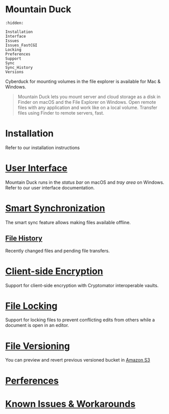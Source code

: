 Mountain Duck
===

```{toctree}
:hidden:

Installation
Interface
Issues
Issues_FastCGI
Locking
Preferences
Support
Sync
Sync_History
Versions
```

Cyberduck for mounting volumes in the file explorer is available for Mac & Windows.

> Mountain Duck lets you mount server and cloud storage as a disk in Finder on macOS and the File Explorer on Windows. Open remote files with any application and work like on a local volume. Transfer files using Finder to remote servers, fast.

# Installation

Refer to our installation instructions

# [User Interface](Interface)

Mountain Duck runs in the *status bar* on macOS and *tray area* on Windows. Refer to our user interface documentation.

# [Smart Synchronization](Sync)

The smart sync feature allows making files available offline.

## [File History](Sync_History)

Recently changed files and pending file transfers.

# [Client-side Encryption](../Cryptomator)

Support for client-side encryption with Cryptomator interoperable vaults.

# [File Locking](Locking)

Support for locking files to prevent conflicting edits from others while a document is open in an editor.

# [File Versioning](Versions)

You can preview and revert previous versioned bucket in [Amazon S3](../Protocols/S3/index)

# [Perferences](Preferences)

# [Known Issues & Workarounds](Issues)